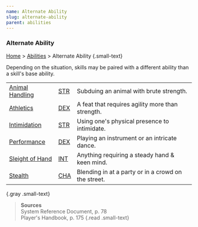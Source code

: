 ```yaml
---
name: Alternate Ability
slug: alternate-ability
parent: abilities
---
```

### Alternate Ability
[Home](dm-operations-center) > [Abilities](abilities-menu) > Alternate Ability {.small-text}

Depending on the situation, skills may be paired with a different ability than a skill's base ability.

||||
| :--------------------------------- | :------------------ | :-------------------------------------------------- |
| [Animal Handling](animal-handling) | [STR](STRENGTH)     | Subduing an animal with brute strength.             |
| [Athletics](athletics)             | [DEX](DEXTERITY)    | A feat that requires agility more than strength.    |
| [Intimidation](intimidation)       | [STR](STRENGTH)     | Using one's physical presence to intimidate.        |
| [Performance](performance)         | [DEX](DEXTERITY)    | Playing an instrument or an intricate dance.        |
| [Sleight of Hand](sleight-of-hand) | [INT](INTELLIGENCE) | Anything requiring a steady hand & keen mind.       |
| [Stealth](stealth)                 | [CHA](CHARISMA)     | Blending in at a party or in a crowd on the street. |
{.gray .small-text}

> **Sources** <br/>
> System Reference Document, p. 78<br/>
> Player's Handbook, p. 175
{.read .small-text}


